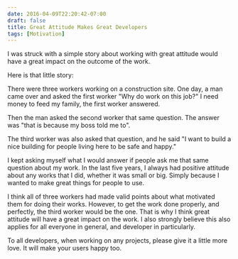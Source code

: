 ```yaml
---
date: 2016-04-09T22:20:42-07:00
draft: false
title: Great Attitude Makes Great Developers
tags: [Motivation]
---
```


I was struck with a simple story about working with great attitude would have a
great impact on the outcome of the work.
<!--more-->

Here is that little story:

>
There were three workers working on a construction site. One day, a man came over and asked the
first worker "Why do work on this job?" I need money to feed my family, the first worker answered.
>
>
Then the man asked the second worker that same question. The answer was "that
is because my boss told me to".
>
>
The third worker was also asked that question, and he said "I want to build a
nice building for people living here to be safe and happy."
>

I kept asking myself what I would answer if people ask me that same question about
my work. In the last five years, I always had positive attitude about any works that I did, whether it was small
or big. Simply because I wanted to make great things for people to use.

I think all of three workers had made valid points about what motivated them
for doing their works. However, to get the work done properly, and perfectly, the third worker would be the one. That is why I think great attitude will have a great impact on the work. I also strongly believe this also applies for all everyone in general, and developer in particularly. 

To all developers, when working on any projects, please give it a little more
love. It will make your users happy too.
